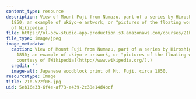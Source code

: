```yaml
---
content_type: resource
description: View of Mount Fuji from Numazu, part of a series by Hiroshige, published
  1850; an example of ukiyo-e artwork, or "pictures of the floating world." (Courtesy
  of Wikipedia.)
file: https://ol-ocw-studio-app-production.s3.amazonaws.com/courses/21h-522-japan-in-the-age-of-the-samurai-history-and-film-fall-2006/5eb16e336f4eaf73e4392c38e14d4bcf_21h-522f06.jpg
file_type: image/jpeg
image_metadata:
  caption: View of Mount Fuji from Numazu, part of a series by Hiroshige, published
    1850; an example of ukiyo-e artwork, or "pictures of the floating world." (Image
    courtesy of [Wikipedia](http://www.wikipedia.org/).)
  credit: ''
  image-alt: Japanese woodblock print of Mt. Fuji, circa 1850.
resourcetype: Image
title: 21h-522f06.jpg
uid: 5eb16e33-6f4e-af73-e439-2c38e14d4bcf
---
```

